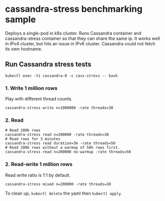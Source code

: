 # cassandra-stress benchmarking sample
Deploys a single-pod in k8s cluster. Runs Cassandra container and cassandra-stress container so that they can share the same ip.
It works well in IPv4 cluster, but hits an issue in IPv6 cluster. Cassandra could not fetch its own hostname.

## Run Cassandra stress tests
```shell
kubectl exec -ti cassandra-0 -c cass-stress -- bash
```
### 1. Write 1 million rows
Play with different thread counts.
```shell
cassandra-stress write n=1000000 -rate threads=30
```

### 2. Read
```shell
# Read 200k rows
cassandra-stress read n=200000 -rate threads=30
# Read rows for 3 minutes
cassandra-stress read duration=3m -rate threads=50
# Read 200k rows without a warmup of 50k rows first.
cassandra-stress read n=200000 no-warmup -rate threads=50
```

### 2. Read-write 1 million rows
Read write ratio is 1:1 by default.
```shell
cassandra-stress mixed n=200000 -rate threads=30
```

To clean up, `kubectl delete` the yaml then `kubectl apply`.
